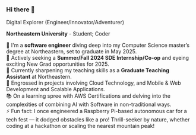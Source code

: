 ### Hi there 👋
Digital Explorer (Engineer/Innovator/Adventurer)

<b>Northeastern University</b> - Student; Coder <br>

🚀 I'm a <b>software engineer</b> diving deep into my Computer Science master’s degree at Northeastern, set to graduate in May 2025.<br>
💼 Actively seeking a <b>Summer/Fall 2024 SDE Internship/Co-op</b> and eyeing exciting New Grad opportunities for 2025.<br>
💼 Currently sharpening my teaching skills as a <b>Graduate Teaching Assistant</b> at Northeastern.<br>
🔭 Engrossed in projects involving Cloud Technology, and Mobile & Web Development and Scalable Applications.<br>
📚 On a learning spree with AWS Certifications and delving into the complexities of combining AI with Software in non-traditional ways.<br>
⚡ Fun fact: I once engineered a Raspberry Pi-based autonomous car for a tech fest — it dodged obstacles like a pro! Thrill-seeker by nature, whether coding at a hackathon or scaling the nearest mountain peak!<br>
